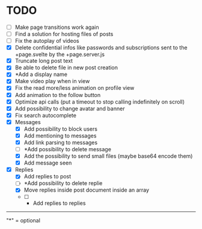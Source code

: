 
# TODO

 - [ ] Make page transitions work again
 - [ ] Find a solution for hosting files of posts
 - [ ] Fix the autoplay of videos
 - [x] Delete confidential infos like passwords and subscriptions sent to the +page.svelte by the +page.server.js
 - [x] Truncate long post text
 - [x] Be able to delete file in new post creation
 - [x] *Add a display name
 - [x] Make video play when in view
 - [x] Fix the read more/less animation on profile view
 - [x] Add animation to the follow button
 - [x] Optimize api calls (put a timeout to stop calling indefinitely on scroll)
 - [x] Add possibility to change avatar and banner
 - [x] Fix search autocomplete
 - [x] Messages
     - [x] Add possibility to block users
     - [x] Add mentioning to messages
     - [x] Add link parsing to messages
     - [ ] *Add possibility to delete message
     - [x] Add the possibility to send small files (maybe base64 encode them)
     - [x] Add message seen 
 - [x] Replies
     - [x] Add replies to post 
     - [ ] *Add possibility to delete replie
     - [x] Move replies inside post document inside an array
     - [ ] * Add replies to replies

---

"*" = optional